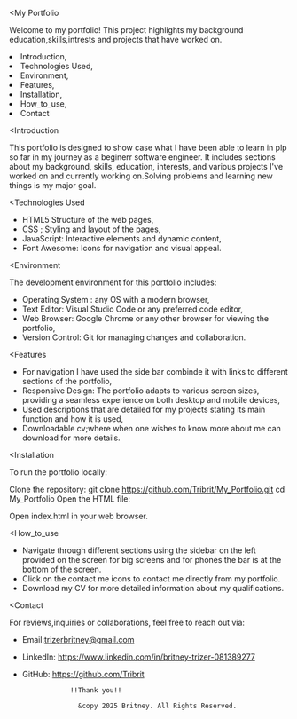  <My Portfolio

Welcome to my portfolio! This project highlights my background education,skills,intrests and projects that have worked on.

 <Table of Contents
  
 - Introduction,
 - Technologies Used,
 - Environment,
 - Features,
 - Installation,
 - How_to_use,
 - Contact

 <Introduction

This portfolio is designed to show case what I have been able to learn in plp so far in my journey as a beginerr software engineer. It includes sections about my background, skills, education, interests, and various projects I've worked on and currently working on.Solving problems and learning new things is my major goal.

<Technologies Used

  - HTML5 Structure of the web pages,
  - CSS ; Styling and layout of the pages,
  - JavaScript: Interactive elements and dynamic content,
  - Font Awesome: Icons for navigation and visual appeal.
 
<Environment

The development environment for this portfolio includes:

- Operating System :  any OS with a modern browser,
- Text Editor: Visual Studio Code or any preferred code editor,
- Web Browser: Google Chrome or any other browser  for viewing the portfolio,
- Version Control: Git for managing changes and collaboration.

 <Features

- For navigation I have used the side bar combinde it  with links to different sections of the portfolio,
- Responsive Design: The portfolio adapts to various screen sizes, providing a seamless experience on both desktop and mobile devices,
- Used descriptions that are detailed for my projects stating its main function and how it is used,
- Downloadable cv;where when one wishes to know more about me can download for more details.

<Installation

To run the portfolio locally:

 Clone the repository:
   git clone https://github.com/Tribrit/My_Portfolio.git
   cd My_Portfolio
   Open the HTML file:

Open index.html in your web browser.

<How_to_use
- Navigate through different sections using the sidebar on the left  provided on the screen for big screens and for phones the bar is at the bottom of the screen.
- Click on the contact me icons to contact me directly from my portfolio.
- Download my CV for more detailed information about my qualifications.
  
<Contact

  For reviews,inquiries or collaborations, feel free to reach out via:

- Email:trizerbritney@gmail.com
- LinkedIn: https://www.linkedin.com/in/britney-trizer-081389277
- GitHub: https://github.com/Tribrit
        
                  !!Thank you!!
       
                    &copy 2025 Britney. All Rights Reserved.
